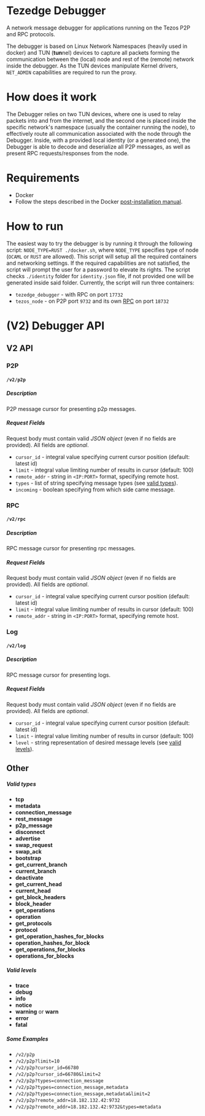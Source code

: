 Tezedge Debugger
================
A network message debugger for applications running on the Tezos P2P and RPC protocols.

The debugger is based on Linux Network Namespaces (heavily used in docker) and TUN  (**tun**nel) devices to capture 
all packets forming the communication between the (local) node and rest of the (remote) network inside the debugger. 
As the TUN devices manipulate Kernel drivers, `NET_ADMIN` capabilities are required to run the proxy.

How does it work
================
The Debugger relies on two TUN devices, where one is used to relay packets into and from the internet, and the second one is
placed inside the specific network's namespace (usually the container running the node), to effectively route all communication 
associated with the node through the Debugger. Inside, with a provided local identity (or a generated one), the Debugger is able to decode and deserialize all P2P messages, as well as present RPC requests/responses from the node.

Requirements
============
* Docker
* Follow the steps described in the Docker [post-installation manual](https://docs.docker.com/engine/install/linux-postinstall/). 

How to run
==========
The easiest way to try the debugger is by running it through the following script: `NODE_TYPE=RUST ./docker.sh`, where `NODE_TYPE` specifies type of node (`OCAML` or `RUST` are allowed). 
This script will setup
all the required containers and networking settings. If the required capabilities are not satisfied, the script will prompt the user
for a password to elevate its rights. The script checks `./identity` folder for `identity.json` file, if not provided one will be
generated inside said folder. Currently, the script will run three containers:
* `tezedge_debugger` - with RPC on port `17732`
* `tezos_node` - on P2P port `9732` and its own [RPC](https://tezos.gitlab.io/api/rpc.html) on port `18732`

(V2) Debugger API
==================
## V2 API
### P2P
#### `/v2/p2p`
##### Description
P2P message cursor for presenting p2p messages.

##### Request Fields
Request body must contain valid _JSON object_ (even if no fields are provided).
All fields are _optional_.
* `cursor_id` - integral value specifying current cursor position (default: latest id)
* `limit` - integral value limiting number of results in cursor (default: 100)
* `remote_addr` - string in `<IP:PORT>` format, specifying remote host.
* `types` - list of string specifying message types (see [valid types](#valid-types)).
* `incoming` - boolean specifying from which side came message.

### RPC
#### `/v2/rpc`
##### Description
RPC message cursor for presenting rpc messages.

##### Request Fields
Request body must contain valid _JSON object_ (even if no fields are provided).
All fields are _optional_.
* `cursor_id` - integral value specifying current cursor position (default: latest id)
* `limit` - integral value limiting number of results in cursor (default: 100)
* `remote_addr` - string in `<IP:PORT>` format, specifying remote host.

### Log
#### `/v2/log`
##### Description
RPC message cursor for presenting logs.

##### Request Fields
Request body must contain valid _JSON object_ (even if no fields are provided).
All fields are _optional_.
* `cursor_id` - integral value specifying current cursor position (default: latest id)
* `limit` - integral value limiting number of results in cursor (default: 100)
* `level` - string representation of desired message levels (see [valid levels](#valid-levels)).

## Other
##### Valid types
* __tcp__
* __metadata__
* __connection_message__
* __rest_message__
* __p2p_message__
* __disconnect__
* __advertise__
* __swap_request__
* __swap_ack__
* __bootstrap__
* __get_current_branch__
* __current_branch__
* __deactivate__
* __get_current_head__
* __current_head__
* __get_block_headers__
* __block_header__
* __get_operations__
* __operation__
* __get_protocols__
* __protocol__
* __get_operation_hashes_for_blocks__
* __operation_hashes_for_block__
* __get_operations_for_blocks__
* __operations_for_blocks__

##### Valid levels
* __trace__
* __debug__
* __info__
* __notice__
* __warning__ or __warn__
* __error__
* __fatal__

##### Some Examples
* `/v2/p2p`
* `/v2/p2p?limit=10`
* `/v2/p2p?cursor_id=66780`
* `/v2/p2p?cursor_id=66780&limit=2`
* `/v2/p2p?types=connection_message`
* `/v2/p2p?types=connection_message,metadata`
* `/v2/p2p?types=connection_message,metadata&limit=2`
* `/v2/p2p?remote_addr=18.182.132.42:9732`
* `/v2/p2p?remote_addr=18.182.132.42:9732&types=metadata`

